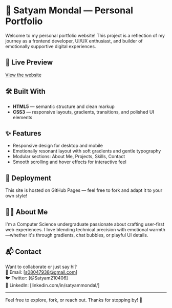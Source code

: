 # 🌟 Satyam Mondal — Personal Portfolio

Welcome to my personal portfolio website! This project is a reflection of my journey as a frontend developer, UI/UX enthusiast, and builder of emotionally supportive digital experiences.

## 🔗 Live Preview
[View the website](<!-- Github pages Link-->)

## 🛠️ Built With
- **HTML5** — semantic structure and clean markup
- **CSS3** — responsive layouts, gradients, transitions, and polished UI elements

## ✨ Features
- Responsive design for desktop and mobile
- Emotionally resonant layout with soft gradients and gentle typography
- Modular sections: About Me, Projects, Skills, Contact
- Smooth scrolling and hover effects for interactive feel


## 🚀 Deployment
This site is hosted on GitHub Pages — feel free to fork and adapt it to your own style!

## 🙋‍♂️ About Me
I'm a Computer Science undergraduate passionate about crafting user-first web experiences. I love blending technical precision with emotional warmth—whether it's through gradients, chat bubbles, or playful UI details.

## 📬 Contact
Want to collaborate or just say hi?  
📧 Email: [s08047938@gmail.com]  
🐦 Twitter: [@Satyam210406]  
💼 LinkedIn: [linkedin.com/in/satyammondal/]

---

Feel free to explore, fork, or reach out. Thanks for stopping by! 🌈